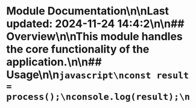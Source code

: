 # Module Documentation\n\nLast updated: 2024-11-24 14:4:2\n\n## Overview\n\nThis module handles the core functionality of the application.\n\n## Usage\n\n```javascript\nconst result = process();\nconsole.log(result);\n```
